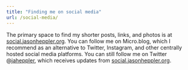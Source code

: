 ```yaml
---
title: "Finding me on social media"
url: /social-media/
---
```


The primary space to find my shorter posts, links, and photos is at [social.jasonheppler.org](https://social.jasonheppler.org). You can follow me on Micro.blog, which I recommend as an alternative to Twitter, Instagram, and other centrally hosted social media platforms. You can still follow me on Twitter @[jaheppler](https://twitter.com/jaheppler), which receives updates from [social.jasonheppler.org](https://social.jasonheppler.org).
